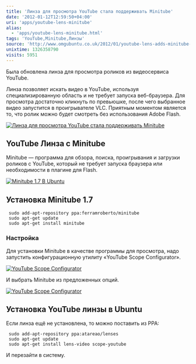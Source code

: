 ```yaml
---
title: 'Линза для просмотра YouTube стала поддерживать Minitube'
date: '2012-01-12T12:59:50+04:00'
uri: 'apps/youtube-lens-minitube'
alias: 
  - 'apps/youtube-lens-minitube.html'
tags: 'YouTube,Minitube,Линзы'
source: 'http://www.omgubuntu.co.uk/2012/01/youtube-lens-adds-minitube-playback-option/'
unixtime: 1326358790
visits: 5951
---
```

Была обновлена линза для просмотра роликов из видеосервиса YouTube.

Линза позволяет искать видео в YouTube, используя специализированную область и не требует запуска веб-браузера. Для просмотра достаточно кликнуть по превьюшке, после чего выбранное видео запустится в проигрывателе VLC. Приятным моментом является то, что ролик можно будет смотреть без использования Adobe Flash.

[![Линза для просмотра YouTube стала поддерживать Minitube](img/2012/01/12/12-00/youtube-lens-minitube-2-6683629085-o.jpg)](img/2012/01/12/12-00/youtube-lens-minitube-2-6683629085-o.jpg)

## YouTube Линза с Minitube

Minitube — программа для обзора, поиска, проигрывания и загрузки роликов с YouTube, который не требует запуска браузера или необходимости в плагине для Flash.

[![Minitube 1.7 В Ubuntu](img/2012/01/12/12-00/youtube-lens-minitube-3-6683629365-o.jpg)](img/2012/01/12/12-00/youtube-lens-minitube-3-6683629365-o.jpg)

## Установка Minitube 1.7

```
 sudo add-apt-repository ppa:ferramroberto/minitube
 sudo apt-get update
 sudo apt-get install minitube
```

### Настройка

Для установки Minitube в качестве программы для просмотра, надо запустить конфигурационную утилиту «YouTube Scope Configurator».

[![YouTube Scope Configurator](img/2012/01/12/12-00/youtube-lens-minitube-6683629525-o.jpg)](img/2012/01/12/12-00/youtube-lens-minitube-6683629525-o.jpg)

И выбрать Minitube из предложенных опций.

[![YouTube Scope Configurator](img/2012/01/12/12-00/youtube-lens-minitube-1-6683629155-o.jpg)](img/2012/01/12/12-00/youtube-lens-minitube-1-6683629155-o.jpg)

## Установка YouTube линзы в Ubuntu

Если линза ещё не установлена, то можно поставить из PPA:

```
 sudo add-apt-repository ppa:atareao/lenses
 sudo apt-get update
 sudo apt-get install lens-video scope-youtube
```

И перезайти в систему.
